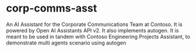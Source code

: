 # corp-comms-asst
An AI Assistant for the Corporate Communications Team at Contoso. It is powered by Open AI Assistants API v2. It also implements autogen. It is meant to be used in tandem with Contoso Engineering Projects Assistant, to demonstrate multi agents scenario using autogen
